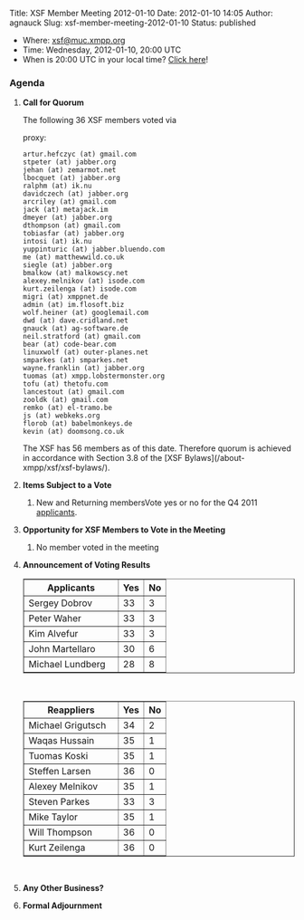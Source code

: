 Title: XSF Member Meeting 2012-01-10 
Date: 2012-01-10 14:05
Author: agnauck
Slug: xsf-member-meeting-2012-01-10
Status: published

-   <span>Where</span>: [xsf@muc.xmpp.org  
   ](xmpp:xsf@muc.xmpp.org?join)
-   Time: Wednesday, 2012-01-10, 20:00 UTC
-   When is 20:00 UTC in your local time? [Click
    here](http://www.worldtimeserver.com/)!

### Agenda

1.  **Call for Quorum**

    The following 36 XSF members voted via  
      
    proxy:

        artur.hefczyc (at) gmail.com
        stpeter (at) jabber.org
        jehan (at) zemarmot.net
        lbocquet (at) jabber.org
        ralphm (at) ik.nu
        davidczech (at) jabber.org
        arcriley (at) gmail.com
        jack (at) metajack.im
        dmeyer (at) jabber.org
        dthompson (at) gmail.com
        tobiasfar (at) jabber.org
        intosi (at) ik.nu
        yuppinturic (at) jabber.bluendo.com
        me (at) matthewwild.co.uk
        siegle (at) jabber.org
        bmalkow (at) malkowscy.net
        alexey.melnikov (at) isode.com
        kurt.zeilenga (at) isode.com
        migri (at) xmppnet.de
        admin (at) im.flosoft.biz
        wolf.heiner (at) googlemail.com
        dwd (at) dave.cridland.net
        gnauck (at) ag-software.de
        neil.stratford (at) gmail.com
        bear (at) code-bear.com
        linuxwolf (at) outer-planes.net
        smparkes (at) smparkes.net
        wayne.franklin (at) jabber.org
        tuomas (at) xmpp.lobstermonster.org
        tofu (at) thetofu.com
        lancestout (at) gmail.com
        zooldk (at) gmail.com
        remko (at) el-tramo.be
        js (at) webkeks.org
        florob (at) babelmonkeys.de
        kevin (at) doomsong.co.uk

    <p>
    The XSF has 56 members as of this date. Therefore quorum is achieved
    in accordance with Section 3.8 of the [XSF
    Bylaws](/about-xmpp/xsf/xsf-bylaws/).

2.  **Items Subject to a Vote**
    1.  New and Returning membersVote yes or no for the Q4 2011
        [applicants](http://wiki.xmpp.org/web/Membership_Applications_Q4_2011).

3.  **Opportunity for XSF Members to Vote in the Meeting**
    1.  No member voted in the meeting

4.  **Announcement of Voting Results**  

    <table border="1" cellspacing="0" cellpadding="3">
    <tbody>
    <tr>
    <th style="width: 150px;">
    Applicants

    </th>
    <th>
    Yes

    </th>
    <th>
    No

    </th>
    </tr>
    <tr>
    <td style="height: 27px">
    Sergey Dobrov

    </td>
    <td style="height: 27px">
    33

    </td>
    <td style="height: 27px">
    3

    </td>
    </tr>
    <tr>
    <td>
    Peter Waher

    </td>
    <td>
    33

    </td>
    <td>
    3

    </td>
    </tr>
    <tr>
    <td>
    Kim Alvefur

    </td>
    <td>
    33

    </td>
    <td>
    3

    </td>
    </tr>
    <tr>
    <td>
    John Martellaro

    </td>
    <td>
    30

    </td>
    <td>
    6

    </td>
    </tr>
    <tr>
    <td>
    Michael Lundberg

    </td>
    <td>
    28

    </td>
    <td>
    8

    </td>
    </tr>
    </tbody>
    </table>
     

    <table border="1" cellspacing="0" cellpadding="3">
    <tbody>
    <tr>
    <th style="width: 150px; height: 27px;">
    Reappliers

    </th>
    <th style="height: 27px;">
    Yes

    </th>
    <th style="height: 27px;">
    No

    </th>
    </tr>
    <tr>
    <td style="height: 27px;">
    Michael Grigutsch

    </td>
    <td style="height: 27px;">
    34

    </td>
    <td style="height: 27px;">
    2

    </td>
    </tr>
    <tr>
    <td style="height: 27px;">
    Waqas Hussain

    </td>
    <td style="height: 27px;">
    35

    </td>
    <td style="height: 27px;">
    1

    </td>
    </tr>
    <tr>
    <td style="height: 27px;">
    Tuomas Koski

    </td>
    <td style="height: 27px;">
    35

    </td>
    <td style="height: 27px;">
    1

    </td>
    </tr>
    <tr>
    <td style="height: 27px;">
    Steffen Larsen

    </td>
    <td style="height: 27px;">
    36

    </td>
    <td style="height: 27px;">
    0

    </td>
    </tr>
    <tr>
    <td style="height: 27px;">
    Alexey Melnikov

    </td>
    <td style="height: 27px;">
    35

    </td>
    <td style="height: 27px;">
    1

    </td>
    </tr>
    <tr>
    <td style="height: 27px;">
    Steven Parkes

    </td>
    <td style="height: 27px;">
    33

    </td>
    <td style="height: 27px;">
    3

    </td>
    </tr>
    <tr>
    <td style="height: 27px;">
    Mike Taylor

    </td>
    <td style="height: 27px;">
    35

    </td>
    <td style="height: 27px;">
    1

    </td>
    </tr>
    <tr>
    <td style="height: 27px;">
    Will Thompson

    </td>
    <td style="height: 27px;">
    36

    </td>
    <td style="height: 27px;">
    0

    </td>
    </tr>
    <tr>
    <td style="height: 27px;">
    Kurt Zeilenga

    </td>
    <td style="height: 27px;">
    36

    </td>
    <td style="height: 27px;">
    0

    </td>
    </tr>
    </tbody>
    </table>
    <p>
       
     

5.  **Any Other Business?**
6.  **Formal Adjournment**

